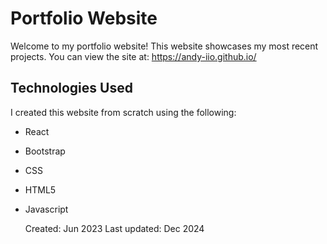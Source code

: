 # Portfolio Website

Welcome to my portfolio website! This website showcases my most recent projects. You can view the site at: https://andy-iio.github.io/

## Technologies Used

I created this website from scratch using the following:
- React
- Bootstrap
- CSS
- HTML5
- Javascript

  Created: Jun 2023
  Last updated: Dec 2024
